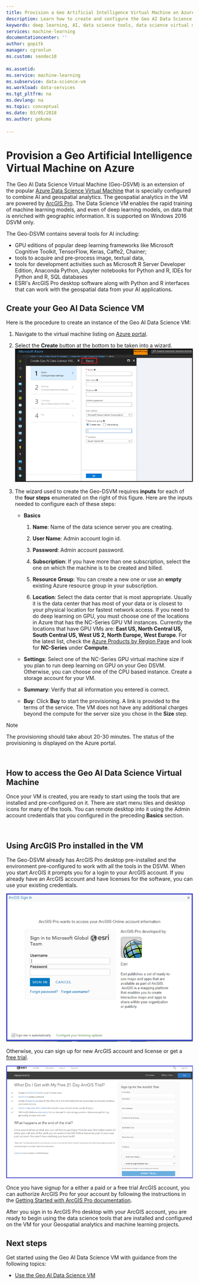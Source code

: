 ```yaml
---
title: Provision a Geo Artificial Intelligence Virtual Machine on Azure - Azure | Microsoft Docs
description: Learn how to create and configure the Geo AI Data Science Virtual Machine. The Geo AI Data Science Virtual Machine provides you with the tools to create AI and ML solutions using geographic data.
keywords: deep learning, AI, data science tools, data science virtual machine, Geospatial analytics
services: machine-learning
documentationcenter: ''
author: gopitk
manager: cgronlun
ms.custom: seodec18

ms.assetid: 
ms.service: machine-learning
ms.subservice: data-science-vm
ms.workload: data-services
ms.tgt_pltfrm: na
ms.devlang: na
ms.topic: conceptual
ms.date: 03/05/2018
ms.author: gokuma

---
```


# Provision a Geo Artificial Intelligence Virtual Machine on Azure 

The Geo AI Data Science Virtual Machine (Geo-DSVM) is an extension of the popular [Azure Data Science Virtual Machine](https://aka.ms/dsvm) that is specially configured to combine AI and geospatial analytics. The geospatial analytics in the VM are powered by [ArcGIS Pro](https://www.arcgis.com/features/index.html). The Data Science VM enables the rapid training of machine learning models, and even of deep learning models, on data that is enriched with geographic information. It is supported on Windows 2016 DSVM only. ​

The Geo-DSVM contains several tools for AI including:

- GPU editions of popular deep learning frameworks like Microsoft Cognitive Toolkit, TensorFlow, Keras, Caffe2, Chainer; 
- tools to acquire and pre-process image, textual data, 
- tools for development activities such as Microsoft R Server Developer Edition, Anaconda Python, Jupyter notebooks for Python and R, IDEs for Python and R, SQL databases
- ESRI's ArcGIS Pro desktop software along with Python and R interfaces that can work with the geospatial data from your AI applications. 
​

## Create your Geo AI Data Science VM

Here is the procedure to create an instance of the Geo AI Data Science VM: 


1. Navigate to the virtual machine listing on [Azure portal](https://ms.portal.azure.com/#create/microsoft-ads.geodsvmwindows).
2. Select the **Create** button at the bottom to be taken into a wizard.
![create-geo-ai-dsvm](./media/provision-geo-ai-dsvm/Create-Geo-AI.png)
3. The wizard used to create the Geo-DSVM requires **inputs** for each of the **four steps** enumerated on the right of this figure. Here are the inputs needed to configure each of these steps:



   - **Basics**

      1. **Name**: Name of the data science server you are creating.

      2. **User Name**: Admin account login id.

      3. **Password**: Admin account password.

      4. **Subscription**: If you have more than one subscription, select the one on which the machine is to be created and billed.

      5. **Resource Group**: You can create a new one or use an **empty** existing Azure resource group in your subscription.

      6. **Location**: Select the data center that is most appropriate. Usually it is the data center that has most of your data or is closest to your physical location for fastest network access. If you need to do deep learning on GPU, you must choose one of the locations in Azure that has the NC-Series GPU VM instances. Currently the locations that have GPU VMs are: **East US, North Central US, South Central US, West US 2, North Europe, West Europe**. For the latest list, check the [Azure Products by Region Page](https://azure.microsoft.com/regions/services/) and look for **NC-Series** under **Compute**. 


   - **Settings**: Select one of the NC-Series GPU virtual machine size if you plan to run deep learning on  GPU on your Geo DSVM. Otherwise, you can choose one of the CPU based instance.  Create a storage account for your VM. 
   
   - **Summary**: Verify that all information you entered is correct.

   - **Buy**: Click **Buy** to start the provisioning. A link is provided to the terms of the service. The VM does not have any additional charges beyond the compute for the server size you chose in the **Size** step. 
​
>[!NOTE]
> The provisioning should take about 20-30 minutes. The status of the provisioning is displayed on the Azure portal.

​
## How to access the Geo AI Data Science Virtual Machine

​Once your VM is created, you are ready to start using the tools that are installed and pre-configured on it. There are start menu tiles and desktop icons for many of the tools. You can remote desktop into it using the Admin account credentials that you configured in the preceding **Basics** section. 

​
## Using ArcGIS Pro installed in the VM

The Geo-DSVM already has ArcGIS Pro desktop pre-installed and the environment pre-configured to work with all the tools in the DSVM. When you start ArcGIS it prompts you for a login to your ArcGIS account. If you already have an ArcGIS account and have licenses for the software, you can use your existing credentials.  

![Arc-GIS-Logon](./media/provision-geo-ai-dsvm/ArcGISLogon.png)

Otherwise, you can sign up for new ArcGIS account and license or get a [free trial](https://www.arcgis.com/features/free-trial.html). 

![ArcGIS-Free-Trial](./media/provision-geo-ai-dsvm/ArcGIS-Free-Trial.png)

Once you have signup for a either a paid or a free trial ArcGIS account, you can authorize ArcGIS Pro for your account by following the instructions in the [Getting Started with ArcGIS Pro documentation](https://www.esri.com/library/brochures/getting-started-with-arcgis-pro.pdf). 

After you sign in to ArcGIS Pro desktop with your ArcGIS account, you are ready to begin using the data science tools that are installed and configured on the VM for your Geospatial analytics and machine learning projects.

## Next steps

Get started using the Geo AI Data Science VM with guidance from the following topics:

* [Use the Geo AI Data Science VM](use-geo-ai-dsvm.md)
